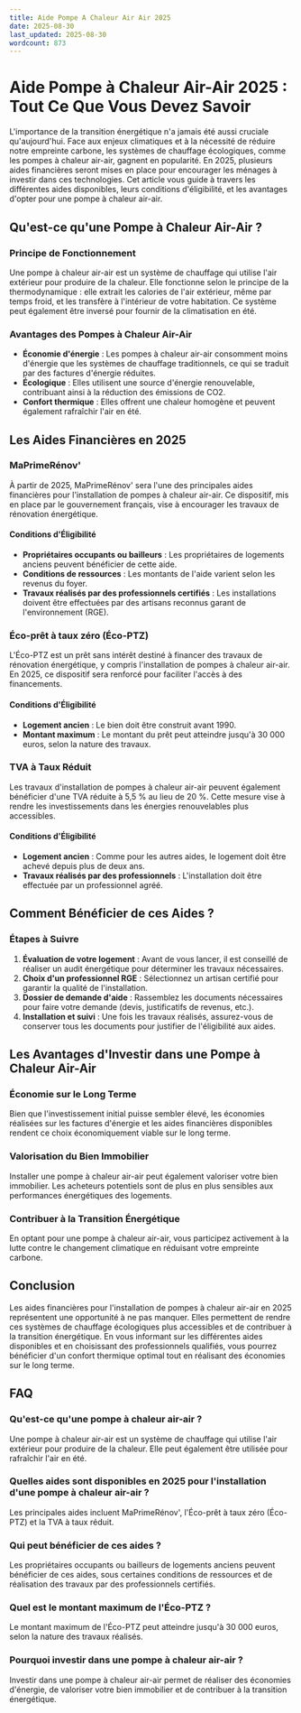 ```yaml
---
title: Aide Pompe A Chaleur Air Air 2025
date: 2025-08-30
last_updated: 2025-08-30
wordcount: 873
---
```


# Aide Pompe à Chaleur Air-Air 2025 : Tout Ce Que Vous Devez Savoir

L'importance de la transition énergétique n'a jamais été aussi cruciale qu'aujourd'hui. Face aux enjeux climatiques et à la nécessité de réduire notre empreinte carbone, les systèmes de chauffage écologiques, comme les pompes à chaleur air-air, gagnent en popularité. En 2025, plusieurs aides financières seront mises en place pour encourager les ménages à investir dans ces technologies. Cet article vous guide à travers les différentes aides disponibles, leurs conditions d'éligibilité, et les avantages d'opter pour une pompe à chaleur air-air.

## Qu'est-ce qu'une Pompe à Chaleur Air-Air ?

### Principe de Fonctionnement

Une pompe à chaleur air-air est un système de chauffage qui utilise l'air extérieur pour produire de la chaleur. Elle fonctionne selon le principe de la thermodynamique : elle extrait les calories de l'air extérieur, même par temps froid, et les transfère à l'intérieur de votre habitation. Ce système peut également être inversé pour fournir de la climatisation en été.

### Avantages des Pompes à Chaleur Air-Air

- **Économie d'énergie** : Les pompes à chaleur air-air consomment moins d'énergie que les systèmes de chauffage traditionnels, ce qui se traduit par des factures d'énergie réduites.
- **Écologique** : Elles utilisent une source d'énergie renouvelable, contribuant ainsi à la réduction des émissions de CO2.
- **Confort thermique** : Elles offrent une chaleur homogène et peuvent également rafraîchir l'air en été.

## Les Aides Financières en 2025

### MaPrimeRénov'

À partir de 2025, MaPrimeRénov' sera l'une des principales aides financières pour l'installation de pompes à chaleur air-air. Ce dispositif, mis en place par le gouvernement français, vise à encourager les travaux de rénovation énergétique.

#### Conditions d'Éligibilité

- **Propriétaires occupants ou bailleurs** : Les propriétaires de logements anciens peuvent bénéficier de cette aide.
- **Conditions de ressources** : Les montants de l'aide varient selon les revenus du foyer.
- **Travaux réalisés par des professionnels certifiés** : Les installations doivent être effectuées par des artisans reconnus garant de l'environnement (RGE).

### Éco-prêt à taux zéro (Éco-PTZ)

L'Éco-PTZ est un prêt sans intérêt destiné à financer des travaux de rénovation énergétique, y compris l'installation de pompes à chaleur air-air. En 2025, ce dispositif sera renforcé pour faciliter l'accès à des financements.

#### Conditions d'Éligibilité

- **Logement ancien** : Le bien doit être construit avant 1990.
- **Montant maximum** : Le montant du prêt peut atteindre jusqu'à 30 000 euros, selon la nature des travaux.

### TVA à Taux Réduit

Les travaux d'installation de pompes à chaleur air-air peuvent également bénéficier d'une TVA réduite à 5,5 % au lieu de 20 %. Cette mesure vise à rendre les investissements dans les énergies renouvelables plus accessibles.

#### Conditions d'Éligibilité

- **Logement ancien** : Comme pour les autres aides, le logement doit être achevé depuis plus de deux ans.
- **Travaux réalisés par des professionnels** : L'installation doit être effectuée par un professionnel agréé.

## Comment Bénéficier de ces Aides ?

### Étapes à Suivre

1. **Évaluation de votre logement** : Avant de vous lancer, il est conseillé de réaliser un audit énergétique pour déterminer les travaux nécessaires.
2. **Choix d'un professionnel RGE** : Sélectionnez un artisan certifié pour garantir la qualité de l'installation.
3. **Dossier de demande d'aide** : Rassemblez les documents nécessaires pour faire votre demande (devis, justificatifs de revenus, etc.).
4. **Installation et suivi** : Une fois les travaux réalisés, assurez-vous de conserver tous les documents pour justifier de l'éligibilité aux aides.

## Les Avantages d'Investir dans une Pompe à Chaleur Air-Air

### Économie sur le Long Terme

Bien que l'investissement initial puisse sembler élevé, les économies réalisées sur les factures d'énergie et les aides financières disponibles rendent ce choix économiquement viable sur le long terme.

### Valorisation du Bien Immobilier

Installer une pompe à chaleur air-air peut également valoriser votre bien immobilier. Les acheteurs potentiels sont de plus en plus sensibles aux performances énergétiques des logements.

### Contribuer à la Transition Énergétique

En optant pour une pompe à chaleur air-air, vous participez activement à la lutte contre le changement climatique en réduisant votre empreinte carbone.

## Conclusion

Les aides financières pour l'installation de pompes à chaleur air-air en 2025 représentent une opportunité à ne pas manquer. Elles permettent de rendre ces systèmes de chauffage écologiques plus accessibles et de contribuer à la transition énergétique. En vous informant sur les différentes aides disponibles et en choisissant des professionnels qualifiés, vous pourrez bénéficier d'un confort thermique optimal tout en réalisant des économies sur le long terme.

## FAQ

### Qu'est-ce qu'une pompe à chaleur air-air ?

Une pompe à chaleur air-air est un système de chauffage qui utilise l'air extérieur pour produire de la chaleur. Elle peut également être utilisée pour rafraîchir l'air en été.

### Quelles aides sont disponibles en 2025 pour l'installation d'une pompe à chaleur air-air ?

Les principales aides incluent MaPrimeRénov', l'Éco-prêt à taux zéro (Éco-PTZ) et la TVA à taux réduit.

### Qui peut bénéficier de ces aides ?

Les propriétaires occupants ou bailleurs de logements anciens peuvent bénéficier de ces aides, sous certaines conditions de ressources et de réalisation des travaux par des professionnels certifiés.

### Quel est le montant maximum de l'Éco-PTZ ?

Le montant maximum de l'Éco-PTZ peut atteindre jusqu'à 30 000 euros, selon la nature des travaux réalisés.

### Pourquoi investir dans une pompe à chaleur air-air ?

Investir dans une pompe à chaleur air-air permet de réaliser des économies d'énergie, de valoriser votre bien immobilier et de contribuer à la transition énergétique.